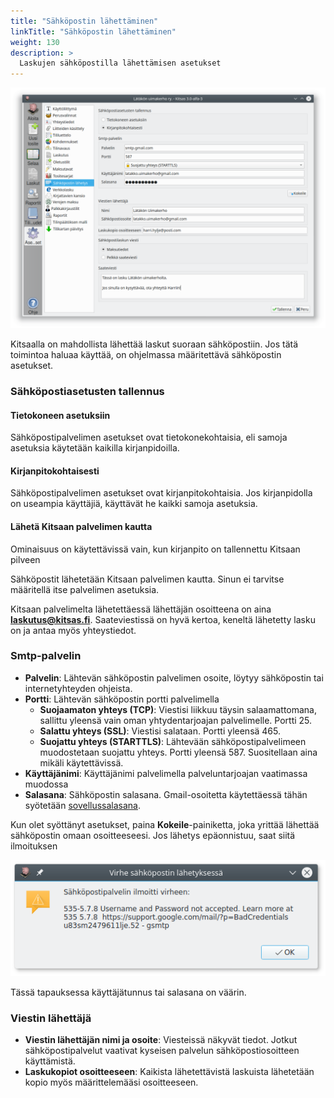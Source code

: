 ```yaml
---
title: "Sähköpostin lähettäminen"
linkTitle: "Sähköpostin lähettäminen"
weight: 130
description: >
  Laskujen sähköpostilla lähettämisen asetukset
---
```


![](/img/fi/asetukset/email.png)

Kitsaalla on mahdollista lähettää laskut suoraan sähköpostiin. Jos tätä toimintoa haluaa käyttää, on ohjelmassa määritettävä sähköpostin asetukset.

### Sähköpostiasetusten tallennus

#### Tietokoneen asetuksiin

Sähköpostipalvelimen asetukset ovat tietokonekohtaisia, eli samoja asetuksia käytetään kaikilla kirjanpidoilla.

#### Kirjanpitokohtaisesti

Sähköpostipalvelimen asetukset ovat kirjanpitokohtaisia. Jos kirjanpidolla on useampia käyttäjiä, käyttävät he kaikki samoja asetuksia.

#### Lähetä Kitsaan palvelimen kautta

<div class="cloud-only">
  <i class="fa fa-cloud"></i> Ominaisuus on käytettävissä vain, kun kirjanpito on tallennettu Kitsaan pilveen
</div>

Sähköpostit lähetetään Kitsaan palvelimen kautta. Sinun ei tarvitse määritellä itse palvelimen asetuksia.

Kitsaan palvelimelta lähetettäessä lähettäjän osoitteena on aina **laskutus@kitsas.fi**. Saateviestissä on hyvä kertoa, keneltä lähetetty lasku on ja antaa myös yhteystiedot.

### Smtp-palvelin

- **Palvelin**: Lähtevän sähköpostin palvelimen osoite, löytyy sähköpostin tai internetyhteyden ohjeista.
- **Portti**: Lähtevän sähköpostin portti palvelimella
  - **Suojaamaton yhteys (TCP)**: Viestisi liikkuu täysin salaamattomana, sallittu yleensä vain oman yhtydentarjoajan palvelimelle. Portti 25.
  - **Salattu yhteys (SSL)**: Viestisi salataan. Portti yleensä 465.
  - **Suojattu yhteys (STARTTLS)**: Lähtevään sähköpostipalvelimeen muodostetaan suojattu yhteys. Portti yleensä 587. Suositellaan aina mikäli käytettävissä.
- **Käyttäjänimi**: Käyttäjänimi palvelimella palveluntarjoajan vaatimassa muodossa
- **Salasana**: Sähköpostin salasana. Gmail-osoitetta käytettäessä tähän syötetään [sovellussalasana](https://myaccount.google.com/apppasswords).

Kun olet syöttänyt asetukset, paina **Kokeile**-painiketta, joka yrittää lähettää sähköpostin omaan osoitteeseesi. Jos lähetys epäonnistuu, saat siitä ilmoituksen

![](/img/fi/asetukset/emailvirhe.png)

Tässä tapauksessa käyttäjätunnus tai salasana on väärin.

### Viestin lähettäjä

- **Viestin lähettäjän nimi ja osoite**: Viesteissä näkyvät tiedot. Jotkut sähköpostipalvelut vaativat kyseisen palvelun sähköpostiosoitteen käyttämistä.
- **Laskukopiot osoitteeseen**: Kaikista lähetettävistä laskuista lähetetään kopio myös määrittelemääsi osoitteeseen.
